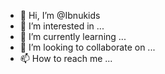 - 👋 Hi, I’m @Ibnukids
- 👀 I’m interested in ...
- 🌱 I’m currently learning ...
- 💞️ I’m looking to collaborate on ...
- 📫 How to reach me ...

<!---
Ibnukids/Ibnukids is a ✨ special ✨ repository because its `README.md` (this file) appears on your GitHub profile.
You can click the Preview link to take a look at your changes.
--->
